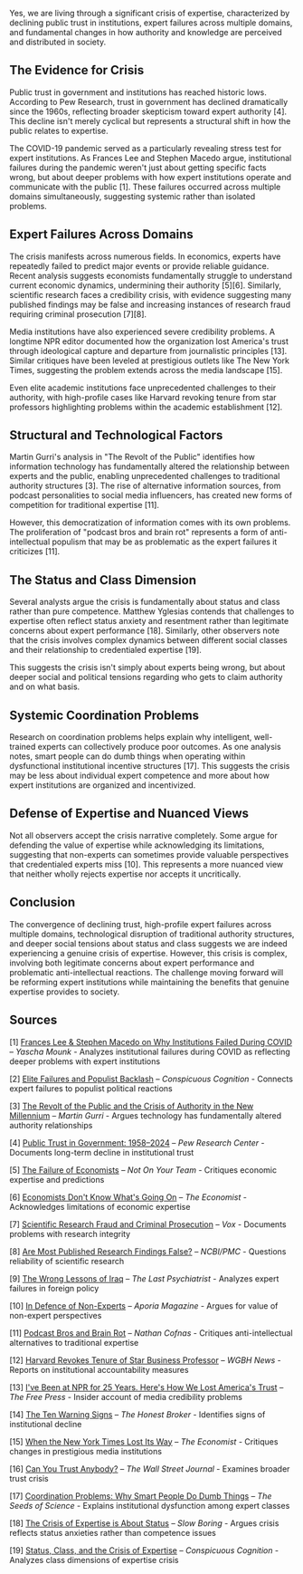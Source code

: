 Yes, we are living through a significant crisis of expertise, characterized by declining public trust in institutions, expert failures across multiple domains, and fundamental changes in how authority and knowledge are perceived and distributed in society.

## The Evidence for Crisis

Public trust in government and institutions has reached historic lows. According to Pew Research, trust in government has declined dramatically since the 1960s, reflecting broader skepticism toward expert authority [4]. This decline isn't merely cyclical but represents a structural shift in how the public relates to expertise.

The COVID-19 pandemic served as a particularly revealing stress test for expert institutions. As Frances Lee and Stephen Macedo argue, institutional failures during the pandemic weren't just about getting specific facts wrong, but about deeper problems with how expert institutions operate and communicate with the public [1]. These failures occurred across multiple domains simultaneously, suggesting systemic rather than isolated problems.

## Expert Failures Across Domains

The crisis manifests across numerous fields. In economics, experts have repeatedly failed to predict major events or provide reliable guidance. Recent analysis suggests economists fundamentally struggle to understand current economic dynamics, undermining their authority [5][6]. Similarly, scientific research faces a credibility crisis, with evidence suggesting many published findings may be false and increasing instances of research fraud requiring criminal prosecution [7][8].

Media institutions have also experienced severe credibility problems. A longtime NPR editor documented how the organization lost America's trust through ideological capture and departure from journalistic principles [13]. Similar critiques have been leveled at prestigious outlets like The New York Times, suggesting the problem extends across the media landscape [15].

Even elite academic institutions face unprecedented challenges to their authority, with high-profile cases like Harvard revoking tenure from star professors highlighting problems within the academic establishment [12].

## Structural and Technological Factors

Martin Gurri's analysis in "The Revolt of the Public" identifies how information technology has fundamentally altered the relationship between experts and the public, enabling unprecedented challenges to traditional authority structures [3]. The rise of alternative information sources, from podcast personalities to social media influencers, has created new forms of competition for traditional expertise [11].

However, this democratization of information comes with its own problems. The proliferation of "podcast bros and brain rot" represents a form of anti-intellectual populism that may be as problematic as the expert failures it criticizes [11].

## The Status and Class Dimension

Several analysts argue the crisis is fundamentally about status and class rather than pure competence. Matthew Yglesias contends that challenges to expertise often reflect status anxiety and resentment rather than legitimate concerns about expert performance [18]. Similarly, other observers note that the crisis involves complex dynamics between different social classes and their relationship to credentialed expertise [19].

This suggests the crisis isn't simply about experts being wrong, but about deeper social and political tensions regarding who gets to claim authority and on what basis.

## Systemic Coordination Problems

Research on coordination problems helps explain why intelligent, well-trained experts can collectively produce poor outcomes. As one analysis notes, smart people can do dumb things when operating within dysfunctional institutional incentive structures [17]. This suggests the crisis may be less about individual expert competence and more about how expert institutions are organized and incentivized.

## Defense of Expertise and Nuanced Views

Not all observers accept the crisis narrative completely. Some argue for defending the value of expertise while acknowledging its limitations, suggesting that non-experts can sometimes provide valuable perspectives that credentialed experts miss [10]. This represents a more nuanced view that neither wholly rejects expertise nor accepts it uncritically.

## Conclusion

The convergence of declining trust, high-profile expert failures across multiple domains, technological disruption of traditional authority structures, and deeper social tensions about status and class suggests we are indeed experiencing a genuine crisis of expertise. However, this crisis is complex, involving both legitimate concerns about expert performance and problematic anti-intellectual reactions. The challenge moving forward will be reforming expert institutions while maintaining the benefits that genuine expertise provides to society.

## Sources

[1] [Frances Lee & Stephen Macedo on Why Institutions Failed During COVID](https://yaschamounk.substack.com/p/frances-lee-and-stephen-macedo) – *Yascha Mounk* - Analyzes institutional failures during COVID as reflecting deeper problems with expert institutions

[2] [Elite Failures and Populist Backlash](https://www.conspicuouscognition.com/p/elite-failures-and-populist-backlash) – *Conspicuous Cognition* - Connects expert failures to populist political reactions

[3] [The Revolt of the Public and the Crisis of Authority in the New Millennium](https://www.google.com/books/edition/The_Revolt_of_the_Public_and_the_Crisis/qD-1vAEACAAJ) – *Martin Gurri* - Argues technology has fundamentally altered authority relationships

[4] [Public Trust in Government: 1958–2024](https://www.pewresearch.org/politics/2024/06/24/public-trust-in-government-1958-2024/) – *Pew Research Center* - Documents long-term decline in institutional trust

[5] [The Failure of Economists](https://www.notonyourteam.co.uk/p/the-failure-of-economists) – *Not On Your Team* - Critiques economic expertise and predictions

[6] [Economists Don't Know What's Going On](https://www.economist.com/finance-and-economics/2025/04/24/economists-dont-know-whats-going-on) – *The Economist* - Acknowledges limitations of economic expertise

[7] [Scientific Research Fraud and Criminal Prosecution](https://www.vox.com/future-perfect/368350/scientific-research-fraud-crime-jail-time) – *Vox* - Documents problems with research integrity

[8] [Are Most Published Research Findings False?](https://pmc.ncbi.nlm.nih.gov/articles/PMC10581498/) – *NCBI/PMC* - Questions reliability of scientific research

[9] [The Wrong Lessons of Iraq](https://thelastpsychiatrist.com/2007/05/the_wrong_lessons_of_iraq.html) – *The Last Psychiatrist* - Analyzes expert failures in foreign policy

[10] [In Defence of Non-Experts](https://www.aporiamagazine.com/p/in-defence-of-non-experts) – *Aporia Magazine* - Argues for value of non-expert perspectives

[11] [Podcast Bros and Brain Rot](https://ncofnas.com/p/podcast-bros-and-brain-rot) – *Nathan Cofnas* - Critiques anti-intellectual alternatives to traditional expertise

[12] [Harvard Revokes Tenure of Star Business Professor](https://www.wgbh.org/news/education-news/2025-05-25/in-extremely-rare-move-harvard-revokes-tenure-and-cuts-ties-with-star-business-professor) – *WGBH News* - Reports on institutional accountability measures

[13] [I've Been at NPR for 25 Years. Here's How We Lost America's Trust](https://www.thefp.com/p/npr-editor-how-npr-lost-americas-trust) – *The Free Press* - Insider account of media credibility problems

[14] [The Ten Warning Signs](https://www.honest-broker.com/p/the-ten-warning-signs) – *The Honest Broker* - Identifies signs of institutional decline

[15] [When the New York Times Lost Its Way](https://www.economist.com/1843/2023/12/14/when-the-new-york-times-lost-its-way) – *The Economist* - Critiques changes in prestigious media institutions

[16] [Can You Trust Anybody?](https://www.wsj.com/opinion/can-you-trust-anybody-president-media-influencer-ai-aa13b7ea) – *The Wall Street Journal* - Examines broader trust crisis

[17] [Coordination Problems: Why Smart People Do Dumb Things](https://www.theseedsofscience.pub/p/coordination-problems-why-smart-people) – *The Seeds of Science* - Explains institutional dysfunction among expert classes

[18] [The Crisis of Expertise is About Status](https://www.slowboring.com/p/the-crisis-of-expertise-is-about) – *Slow Boring* - Argues crisis reflects status anxieties rather than competence issues

[19] [Status, Class, and the Crisis of Expertise](https://www.conspicuouscognition.com/p/status-class-and-the-crisis-of-expertise) – *Conspicuous Cognition* - Analyzes class dimensions of expertise crisis